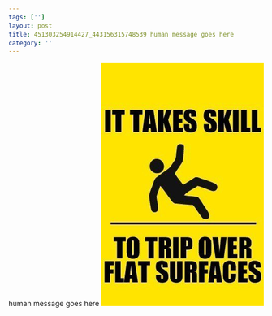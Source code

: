 ```yaml
---
tags: ['']
layout: post
title: 451303254914427_443156315748539 human message goes here
category: ''
---
```

human message goes here
![451303254914427_443156315748539](/uploads/2012-11-26-451303254914427_443156315748539-human-message-goes-here.jpg)
